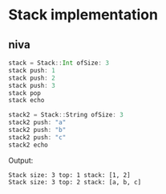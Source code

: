 # Stack implementation
## niva
```Scala
stack = Stack::Int ofSize: 3
stack push: 1
stack push: 2
stack push: 3
stack pop
stack echo

stack2 = Stack::String ofSize: 3
stack2 push: "a"
stack2 push: "b"
stack2 push: "c"
stack2 echo
```
Output: 
```
Stack size: 3 top: 1 stack: [1, 2]
Stack size: 3 top: 2 stack: [a, b, c]
```
